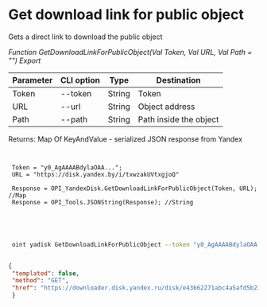 ﻿---
sidebar_position: 5
---

# Get download link for public object
 Gets a direct link to download the public object


*Function GetDownloadLinkForPublicObject(Val Token, Val URL, Val Path = "") Export*

 | Parameter | CLI option | Type | Destination |
 |-|-|-|-|
 | Token | --token | String | Token |
 | URL | --url | String | Object address |
 | Path | --path | String | Path inside the object |

 
 Returns: Map Of KeyAndValue - serialized JSON response from Yandex

```bsl title="Code example"
	
 
 Token = "y0_AgAAAABdylaOAA...";
 URL = "https://disk.yandex.by/i/txwzakUVtxgjoQ"
 
 Response = OPI_YandexDisk.GetDownloadLinkForPublicObject(Token, URL); //Map
 Response = OPI_Tools.JSONString(Response); //String
 
 
	
```

```sh title="CLI command example"
 
 oint yadisk GetDownloadLinkForPublicObject --token "y0_AgAAAABdylaOAA..." --url "https://disk.yandex.by/i/txwzakUVtxgjoQ" --path %path%


```


```json title="Result"

{
 "templated": false,
 "method": "GET",
 "href": "https://downloader.disk.yandex.ru/disk/e43662271abc4a5afd5b2122004e702e97e20c36932d687bbca183cfee10413d/65c63eba/gwThwhLBKYvLhQCNnqAHis09lIY3JS6kMxocI4drJ-uZelc6zzgdG8REX8G87z9KG45VhprQarmCtb_OEKbojQ%3D%3D?uid=0&filename=%D0%90%D0%BB%D1%8C%D0%BF%D0%B0%D0%BA%D0%B0.png&disposition=attachment&hash=O%2BtgG9OfyuyJgwBRM%2BBJVaHN3Kg0nH8yi5xbEKU3m%2Bd8vVVsZCwR%2BLHB8oeN%2BwcTq/J6bpmRyOJonT3VoXnDag%3D%3D%3A&limit=0&content_type=image%2Fpng&owner_uid=1573541518&fsize=440431&hid=0e9b208e1aea0dbd58b4b43ccdc3ad5a&media_type=image&tknv=v2"
 }

```
